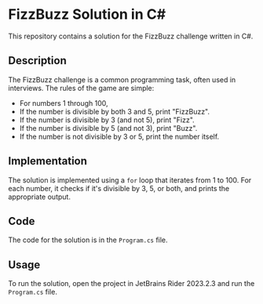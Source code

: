 # FizzBuzz Solution in C#

This repository contains a solution for the FizzBuzz challenge written in C#.

## Description

The FizzBuzz challenge is a common programming task, often used in interviews. The rules of the game are simple:

- For numbers 1 through 100,
- If the number is divisible by both 3 and 5, print "FizzBuzz".
- If the number is divisible by 3 (and not 5), print "Fizz".
- If the number is divisible by 5 (and not 3), print "Buzz".
- If the number is not divisible by 3 or 5, print the number itself.

## Implementation

The solution is implemented using a `for` loop that iterates from 1 to 100. For each number, it checks if it's divisible by 3, 5, or both, and prints the appropriate output.

## Code

The code for the solution is in the `Program.cs` file.

## Usage

To run the solution, open the project in JetBrains Rider 2023.2.3 and run the `Program.cs` file.
